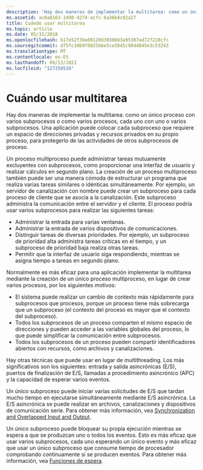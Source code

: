 ```yaml
---
description: 'Hay dos maneras de implementar la multitarea: como un único proceso con varios subprocesos o como varios procesos, cada uno con uno o varios subprocesos.'
ms.assetid: ac0a8163-1498-4274-acfc-6a36b4c02a27
title: Cuándo usar multitarea
ms.topic: article
ms.date: 05/31/2018
ms.openlocfilehash: b17e52f39a08120d3038663a95307ad72f228cfc
ms.sourcegitcommit: d75fc10b9f0825bbe5ce5045c90d4045e3c53243
ms.translationtype: MT
ms.contentlocale: es-ES
ms.lasthandoff: 09/13/2021
ms.locfileid: "127250526"
---
```

# <a name="when-to-use-multitasking"></a>Cuándo usar multitarea

Hay dos maneras de implementar la multitarea: como un único proceso con varios subprocesos o como varios procesos, cada uno con uno o varios subprocesos. Una aplicación puede colocar cada subproceso que requiere un espacio de direcciones privadas y recursos privados en su propio proceso, para protegerlo de las actividades de otros subprocesos de proceso.

Un proceso multiproceso puede administrar tareas mutuamente excluyentes con subprocesos, como proporcionar una interfaz de usuario y realizar cálculos en segundo plano. La creación de un proceso multiproceso también puede ser una manera cómoda de estructurar un programa que realiza varias tareas similares o idénticas simultáneamente. Por ejemplo, un servidor de canalización con nombre puede crear un subproceso para cada proceso de cliente que se asocia a la canalización. Este subproceso administra la comunicación entre el servidor y el cliente. El proceso podría usar varios subprocesos para realizar las siguientes tareas:

-   Administrar la entrada para varias ventanas.
-   Administrar la entrada de varios dispositivos de comunicaciones.
-   Distinguir tareas de diversas prioridades. Por ejemplo, un subproceso de prioridad alta administra tareas críticas en el tiempo, y un subproceso de prioridad baja realiza otras tareas.
-   Permitir que la interfaz de usuario siga respondiendo, mientras se asigna tiempo a tareas en segundo plano.

Normalmente es más eficaz para una aplicación implementar la multitarea mediante la creación de un único proceso multiproceso, en lugar de crear varios procesos, por los siguientes motivos:

-   El sistema puede realizar un cambio de contexto más rápidamente para subprocesos que procesos, porque un proceso tiene más sobrecarga que un subproceso (el contexto del proceso es mayor que el contexto del subproceso).
-   Todos los subprocesos de un proceso comparten el mismo espacio de direcciones y pueden acceder a las variables globales del proceso, lo que puede simplificar la comunicación entre subprocesos.
-   Todos los subprocesos de un proceso pueden compartir identificadores abiertos con recursos, como archivos y canalizaciones.

Hay otras técnicas que puede usar en lugar de multithreading. Los más significativos son los siguientes: entrada y salida asincrónicas (E/S), puertos de finalización de E/S, llamadas a procedimiento asincrónico (APC) y la capacidad de esperar varios eventos.

Un único subproceso puede iniciar varias solicitudes de E/S que tardan mucho tiempo en ejecutarse simultáneamente mediante E/S asincrónica. La E/S asincrónica se puede realizar en archivos, canalizaciones y dispositivos de comunicación serie. Para obtener más información, vea [Synchronization and Overlapped Input and Output](../sync/synchronization-and-overlapped-input-and-output.md).

Un único subproceso puede bloquear su propia ejecución mientras se espera a que se produzcan uno o todos los eventos. Esto es más eficaz que usar varios subprocesos, cada uno esperando un único evento y más eficaz que usar un único subproceso que consume tiempo de procesador comprobando continuamente si se producen eventos. Para obtener más información, vea [Funciones de espera](../sync/wait-functions.md).

 

 
